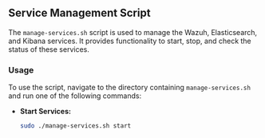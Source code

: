 ## Service Management Script

The `manage-services.sh` script is used to manage the Wazuh, Elasticsearch, and Kibana services. It provides functionality to start, stop, and check the status of these services.

### Usage

To use the script, navigate to the directory containing `manage-services.sh` and run one of the following commands:

- **Start Services:**
  ```bash
  sudo ./manage-services.sh start
